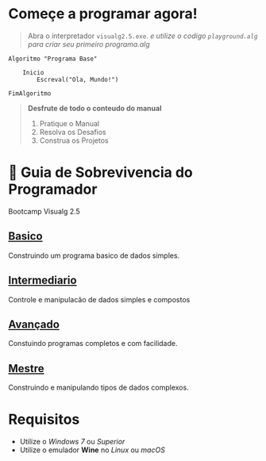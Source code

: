 # Começe a programar agora!  
> Abra o interpretador `visualg2.5.exe`. 
> _e utilize o codigo `playground.alg` para criar seu primeiro programa.alg_  

~~~ alg
Algoritmo "Programa Base"
    
    Inicio
        Escreval("Ola, Mundo!")

FimAlgoritmo
~~~

> **Desfrute de todo o conteudo do manual**
> 1. Pratique o Manual  
> 2. Resolva os Desafios   
> 3. Construa os Projetos   

# :card_index: Guia de Sobrevivencia do Programador
Bootcamp Visualg 2.5

## [Basico](manual/1.basico.md/README.md)
Construindo um programa basico de dados simples.
## [Intermediario](manual/2.intermediario.md/README.md)
Controle e manipulacão de dados simples e compostos
## [Avançado](manual/3.avancado.md/README.md)
Constuindo programas completos e com facilidade.
## [Mestre](manual/4.mestre.md/README.md)
Construindo e manipulando tipos de dados complexos.   

# Requisitos
* Utilize o _Windows 7_ ou _Superior_
* Utilize o emulador **Wine** no _Linux_ ou _macOS_
